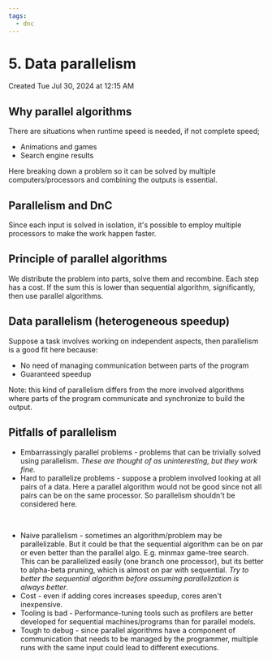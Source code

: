 ```yaml
---
tags:
  - dnc
---
```

# 5. Data parallelism
Created Tue Jul 30, 2024 at 12:15 AM

## Why parallel algorithms
There are situations when runtime speed is needed, if not complete speed;
- Animations and games
- Search engine results

Here breaking down a problem so it can be solved by multiple computers/processors and combining the outputs is essential.


## Parallelism and DnC
Since each input is solved in isolation, it's possible to employ multiple processors to make the work happen faster.


## Principle of parallel algorithms
We distribute the problem into parts, solve them and recombine. Each step has a cost. If the sum this is lower than sequential algorithm, significantly, then use parallel algorithms.


## Data parallelism (heterogeneous speedup)
Suppose a task involves working on independent aspects, then parallelism is a good fit here because:
- No need of managing communication between parts of the program
- Guaranteed speedup

Note: this kind of parallelism differs from the more involved algorithms where parts of the program communicate and synchronize to build the output.


## Pitfalls of parallelism
- Embarrassingly parallel problems - problems that can be trivially solved using parallelism. *These are thought of as uninteresting, but they work fine.*
- Hard to parallelize problems - suppose a problem involved looking at all pairs of a data. Here a parallel algorithm would not be good since not all pairs can be on the same processor. So parallelism shouldn't be considered here.

<br />

- Naive parallelism - sometimes an algorithm/problem may be parallelizable. But it could be that the sequential algorithm can be on par or even better than the parallel algo. E.g. minmax game-tree search. This can be parallelized easily (one branch one processor), but its better to alpha-beta pruning, which is almost on par with sequential. *Try to better the sequential algorithm before assuming parallelization is always better*.
- Cost - even if adding cores increases speedup, cores aren't inexpensive.
- Tooling is bad - Performance-tuning tools such as profilers are better developed for sequential machines/programs than for parallel models.
- Tough to debug - since parallel algorithms have a component of communication that needs to be managed by the programmer, multiple runs with the same input could lead to different executions.